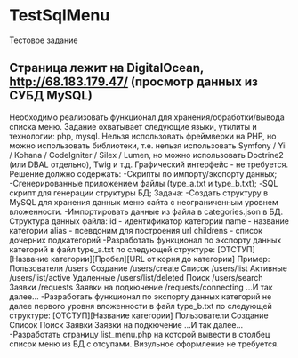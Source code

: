 # TestSqlMenu
Тестовое задание

Страница лежит на DigitalOcean, http://68.183.179.47/ (просмотр данных из СУБД MySQL)
---------------------
Необходимо реализовать функционал для хранения/обработки/вывода списка меню. Задание охватывает следующие языки, утилиты и технологии: php, mysql. Нельзя использовать фреймверки на PHP, но можно использовать библиотеки, т.е. нельзя использовать Symfony / Yii / Kohana / CodeIgniter / Silex / Lumen,  но можно использовать Doctrine2 (или DBAL отдельно), Twig и т.д.  Графический интерфейс - не требуется. Решение должно содержать: -Скрипты по импорту/экспорту данных; -Сгенерированные приложением файлы (type_a.txt и type_b.txt); -SQL скрипт для генерации структуры БД;  Задача: -Создать структуру в MySQL для хранения данных меню сайта с неограниченным уровнем вложенности. -Импортировать данные из файла в categories.json в БД. Структура данных файла: 	id - идентификатор категории 	name - название категории 	alias - псевдоним для построения url 	childrens - список дочерних подкатегорий -Разработать функционал по экспорту данных категорий в файл type_a.txt по следующей структуре: [ОТСТУП][Название категории][Пробел][URL от корня до категории]  Пример: Пользователи /users 	Создание /users/create 	Список /users/list 		Активные /users/list/active 		Удаленные /users/list/deleted 	Поиск /users/search Заявки /requests 	Заявки на подкючение /requests/connecting  ...И так далее...  -Разработать функционал по экспорту данных категорий не далее первого уровня вложенности в файл type_b.txt по следующей структуре: [ОТСТУП][Название категории]  Пользователи 	Создание 	Список 	Поиск Заявки 	Заявки на подкючение  ...И так далее...  -Разработать страницу list_menu.php на которой вывести в столбец список меню из БД с отсупами. Визульное оформление не требуется.
